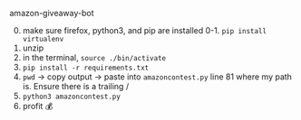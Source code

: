 amazon-giveaway-bot

0. make sure firefox, python3, and pip are installed
0-1. `pip install virtualenv`
1. unzip
2. in the terminal, `source ./bin/activate`
3. `pip install -r requirements.txt`
4. `pwd` -> copy output -> paste into `amazoncontest.py` line 81 where my path is. Ensure there is a trailing /
5. `python3 amazoncontest.py`
6. profit :moneybag: